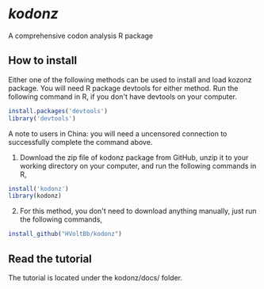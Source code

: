 # _kodonz_
A comprehensive codon analysis R package

## How to install
Either one of the following methods can be used to install and load kozonz package. You will need R package devtools for either method. Run the following command in R, if you don't have devtools on your computer.
```R
install.packages('devtools')
library('devtools')
```
A note to users in China: you will need a uncensored connection to successfully complete the command above.

1. Download the zip file of kodonz package from GitHub, unzip it to your working directory on your computer, and run the following commands in R,
```R
install('kodonz')
library(kodonz)
```
2. For this method, you don't need to download anything manually, just run the following commands,
```R
install_github("HVoltBb/kodonz")
```

## Read the tutorial
The tutorial is located under the kodonz/docs/ folder. 
